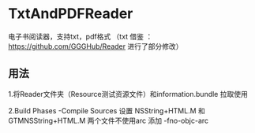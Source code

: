 # TxtAndPDFReader 

电子书阅读器，支持txt，pdf格式 （txt 借鉴 ：https://github.com/GGGHub/Reader  进行了部分修改）

## 用法

1.将Reader文件夹（Resource测试资源文件）和information.bundle 拉取使用

2.Build Phases -Compile Sources 设置 NSString+HTML.M 和 GTMNSString+HTML.M 两个文件不使用arc 添加 -fno-objc-arc 
